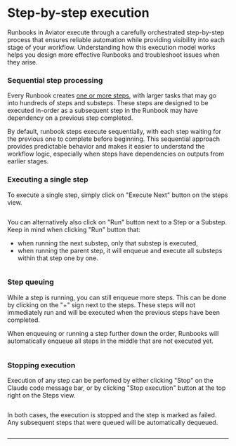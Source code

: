 # Step-by-step execution

Runbooks in Aviator execute through a carefully orchestrated step-by-step process that ensures reliable automation while providing visibility into each stage of your workflow. Understanding how this execution model works helps you design more effective Runbooks and troubleshoot issues when they arise.

### Sequential step processing

Every Runbook creates [one or more steps](../concepts/runbook-format.md), with larger tasks that may go into hundreds of steps and substeps. These steps are designed to be executed in-order as a subsequent step in the Runbook may have dependency on a previous step completed.

By default, runbook steps execute sequentially, with each step waiting for the previous one to complete before beginning. This sequential approach provides predictable behavior and makes it easier to understand the workflow logic, especially when steps have dependencies on outputs from earlier stages.

### Executing a single step

To execute a single step, simply click on "Execute Next" button on the steps view.

<figure><img src="../../.gitbook/assets/Screenshot 2025-10-28 at 4.41.17 PM.png" alt=""><figcaption></figcaption></figure>

You can alternatively also click on "Run" button next to a Step or a Substep. Keep in mind when clicking "Run" button that:

* when running the next substep, only that substep is executed,
* when running the parent step, it will enqueue and execute all substeps within that step one by one.

<figure><img src="../../.gitbook/assets/Screenshot 2025-10-28 at 4.41.26 PM.png" alt=""><figcaption></figcaption></figure>

### Step queuing

While a step is running, you can still enqueue more steps. This can be done by clicking on the "+" sign next to the steps. These steps will not immediately run and will be executed when the previous steps have been completed.

When enqueuing or running a step further down the order, Runbooks will automatically enqueue all steps in the middle that are not executed yet.

<figure><img src="../../.gitbook/assets/Screenshot 2025-10-28 at 5.14.37 PM.png" alt=""><figcaption></figcaption></figure>

### Stopping execution

Execution of any step can be perfomed by either clicking "Stop" on the Claude code message bar, or by clicking "Stop execution" button at the top right on the Steps view.

<figure><img src="../../.gitbook/assets/Screenshot 2025-10-28 at 5.18.02 PM.png" alt=""><figcaption></figcaption></figure>

In both cases, the execution is stopped and the step is marked as failed. Any subsequent steps that were queued will be automatically dequeued.

<figure><img src="../../.gitbook/assets/Screenshot 2025-10-28 at 5.17.57 PM.png" alt=""><figcaption></figcaption></figure>

***
